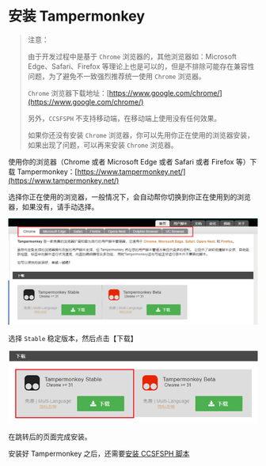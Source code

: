 # 安装 Tampermonkey

> 注意：
>
> 由于开发过程中是基于 `Chrome` 浏览器的，其他浏览器如：Microsoft Edge、Safari、Firefox 等理论上也是可以的，但是不排除可能存在兼容性问题，为了避免不一致强烈推荐统一使用 `Chrome` 浏览器。
>
> `Chrome` 浏览器下载地址：[https://www.google.com/chrome/](https://www.google.com/chrome/)
>
> 另外，`CCSFSPH` 不支持移动端，在移动端上使用没有任何效果。
>
> 如果你还没有安装 `Chrome` 浏览器，你可以先用你正在使用的浏览器安装，如果出现了问题，可以再来安装 `Chrome` 浏览器。

使用你的浏览器（Chrome 或者 Microsoft Edge 或者 Safari 或者 Firefox 等）下载 Tampermonkey：[https://www.tampermonkey.net/](https://www.tampermonkey.net/)

选择你正在使用的浏览器，一般情况下，会自动帮你切换到你正在使用到的浏览器，如果没有，请手动选择。

![image-20221208210307042](./pictures/install-tampermonkey/image-20221208210307042.png)

选择 `Stable` 稳定版本，然后点击【下载】

![image-20221208210156516](./pictures/install-tampermonkey/image-20221208210156516.png)

在跳转后的页面完成安装。

安装好 Tampermonkey 之后，还需要[安装 CCSFSPH 脚本](./install-ccsfsph-script)

